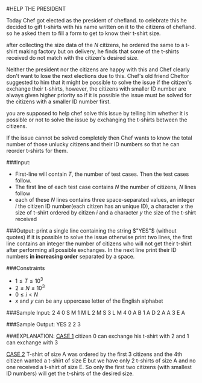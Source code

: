 #HELP THE PRESIDENT

Today Chef got elected as the president of chefland. to celebrate this he decided to gift t-shirts with his name written on it to the citizens of chefland. so he asked them to fill a form to get to know their t-shirt size.

after collecting the size data of the $N$ citizens, he ordered the same to a t-shirt making factory but on delivery, he finds that some of the t-shirts received do not match with the citizen's desired size.

Neither the president nor the citizens are happy with this and Chef clearly don't want to lose the next elections due to this. Chef's old friend Cheftor suggested to him that it might be possible to solve the issue if the citizen's exchange their t-shirts, however, the citizens with smaller ID number are always given higher priority so if it is possible the issue must be solved for the citizens with a smaller ID number first.

you are supposed to help chef solve this issue by telling him whether it is possible or not to solve the issue by exchanging the t-shirts between the citizens.

If the issue cannot be solved completely then Chef wants to know the total number of those unlucky citizens and their ID numbers so that he can reorder t-shirts for them.

###Input:

- First-line will contain $T$, the number of test cases. Then the test cases follow. 
- The first line of each test case contains $N$ the number of citizens, $N$ lines follow 
- each of these $N$ lines contains three space-separated values, an integer $i$ the citizen ID number(each citizen has an unique ID), a character $x$ the size of t-shirt ordered by citizen $i$ and a character $y$ the size of the t-shirt received

###Output:
print a single line containing the string $"YES"$ (without quotes) if it is possible to solve the issue 
otherwise print two lines, the first line contains an integer the number of citizens who will not get their t-shirt after performing all possible exchanges. In the next line print their ID numbers <strong>in increasing order</strong> separated by a space.

###Constraints 
- $1 \leq T \leq 10^3$
- $2 \leq N \leq 10^3$
- $0 \leq i < N$
- $x$ and $y$ can be any uppercase letter of the English alphabet

###Sample Input:
    2
    4
    0 S M
    1 M L
    2 M S
    3 L M
    4
    0 A B
    1 A D
    2 A A
    3 E A


###Sample Output:
    YES
    2
    2 3
	
###EXPLANATION:
<U>CASE 1</U>
citizen 0 can exchange his t-shirt with 2 and 1 can exchange with 3  

<U>CASE 2</U>
T-shirt of size A was ordered by the first 3 citizens and the 4th citizen wanted a t-shirt of size E but we have only 2 t-shirts of size A and no one received a t-shirt of size E.
So only the first two citizens (with smallest ID numbers) will get the t-shirts of the desired size.
